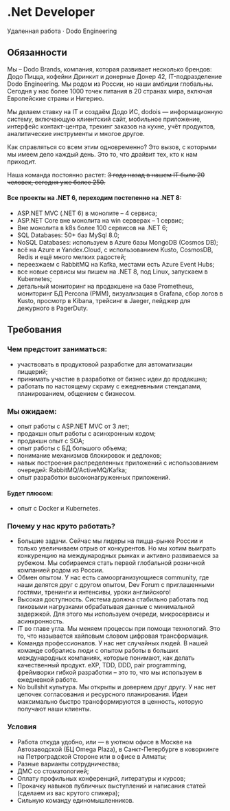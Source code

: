 # .Net Developer
Удаленная работа · Dodo Engineering

## Обязанности
Мы – Dodo Brands, компания, которая развивает несколько брендов: Додо Пицца, кофейни Дринкит и донерные Донер 42, IT-подразделение Dodo Engineering. Мы родом из России, но наши амбиции глобальны. Сегодня у нас более 1000 точек питания в 20 странах мира, включая Европейские страны и Нигерию.

Мы делаем ставку на IT и создаём Додо ИС, dodois — информационную систему, включающую клиентский сайт, мобильное приложение, интерфейс контакт-центра, трекинг заказов на кухне, учёт продуктов, аналитические инструменты и многое другое.

Как справляться со всем этим одновременно? Это вызов, с которыми мы имеем дело каждый день. Это то, что драйвит тех, кто к нам приходит.

Наша команда постоянно растет: ~~3 года назад в нашем IT было 20 человек, сегодня уже более 250.~~

#### Все проекты на .NET 6, переходим постепенно на .NET 8:

- ASP.NET MVC (.NET 6) в монолите – 4 сервиса;
- ASP.NET Core вне монолита на win серверах – 1 сервис;
- Вне монолита в k8s более 100 сервисов на .NET 6;
- SQL Databases: 50+ баз MySql 8.0;
- NoSQL Databases: используем в Azure базы MongoDB (Cosmos DB);
- всё на Azure и Yandex.Cloud, с использованием Kusto, CosmosDB, Redis и ещё много мелких радостей;
- переезжаем с RabbitMQ на Kafka, местами есть Azure Event Hubs;
- все новые сервисы мы пишем на .NET 8, под Linux, запускаем в Kubernetes;
- детальный мониторинг на продакшене на базе Prometheus, мониторинг БД Percona (PMM), визуализация в Grafana, сбор логов в Kusto, просмотр в Kibana, трейсинг в Jaeger, пейджер для дежурного в PagerDuty.

## Требования

### Чем предстоит заниматься:

- участвовать в продуктовой разработке для автоматизации пиццерий;
- принимать участие в разработке от бизнес идеи до продакшна;
- работать по настоящему скраму с ежедневными стендапами, планированием, общением с бизнесом.

### Мы ожидаем:

- опыт работы с ASP.NET MVC от 3 лет;
- продакшн опыт работы с асинхронным кодом;
- продакшн опыт с SOA;
- опыт работы с БД большого объема;
- понимание механизмов блокировок и дедлоков;
- навык построения распределенных приложений с использованием очередей: RabbitMQ/ActiveMQ/Kafka;
- опыт разработки высоконагруженных приложений.

#### Будет плюсом:

- опыт с Docker и Kubernetes.

### Почему у нас круто работать?

- Большие задачи. Сейчас мы лидеры на пицца-рынке России и только увеличиваем отрыв от конкурентов. Но мы хотим выиграть конкуренцию на международных рынках и активно развиваемся за рубежом. Мы собираемся стать первой глобальной розничной компанией родом из России.
- Обмен опытом. У нас есть самоорганизующиеся community, где наши делятся друг с другом опытом, Dev Forum с приглашенными гостями, тренинги и интенсивы, уроки английского!
- Высокая доступность. Система должна стабильно работать под пиковыми нагрузками обрабатывая данные с минимальной задержкой. Для этого мы используем очереди, микросервисы и асинхронность.
- IT во главе угла. Мы меняем процессы при помощи технологий. Это то, что называется хайповым словом цифровая трансформация.
- Команда профессионалов. У нас нет случайных людей. В нашей команде собрались люди с опытом работы в больших международных компаниях, которые понимают, как делать качественный продукт. eXP, TDD, DDD, pair programming, фреймворки гибкой разработки – это то, что мы используем в ежедневной работе.
- No bullshit культура. Мы открыты и доверяем друг другу. У нас нет цепочек согласования и ресурсного планирования. Идеи максимально быстро трансформируются в ценность, которую получают наши клиенты.

### Условия
- Работа откуда удобно, или — в уютном офисе в Москве на Автозаводской (БЦ Omega Plaza), в Санкт-Петербурге в коворкинге на Петроградской Стороне или в офисе в Алматы;
- Разные варианты сотрудничества;
- ДМС со стоматологией;
- Оплату профильных конференций, литературы и курсов;
- Прокачку навыков публичных выступлений и написания статей (сделаем из вас крутого спикера);
- Сильную команду единомышленников.
